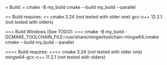 = Build: =
cmake -B my_build
cmake --build my_build --parallel <NumerOfParallelBuilds>

== Build requires: == 
cmake 3.24 (not tested with older one)
gcc-c++ 12.2.1 (not tested with olders)


===  Build Windows (See TODO): ===
cmake -B my_build -DCMAKE_TOOLCHAIN_FILE=/usr/share/mingw/toolchain-mingw64.cmake
cmake --build my_build --parallel <NumerOfParallelBuilds>

==== Build requires: ====
cmake 3.24 (not tested with older one)
mingw64-gcc-c++ 11.2.1 (not tested with olders)

